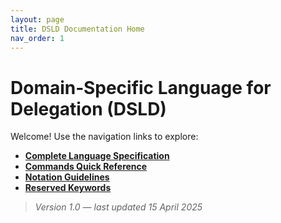 ```yaml
---
layout: page
title: DSLD Documentation Home
nav_order: 1
---
```


# Domain‑Specific Language for Delegation (DSLD)

Welcome! Use the navigation links to explore:

* **[Complete Language Specification](./language-specification)**
* **[Commands Quick Reference](./commands-reference)**
* **[Notation Guidelines](./notation-guidelines)**
* **[Reserved Keywords](./keywords)**

> *Version 1.0 — last updated 15 April 2025*
